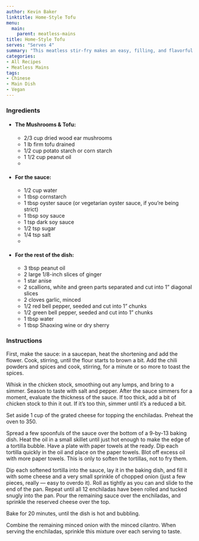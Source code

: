 ```yaml
---
author: Kevin Baker
linktitle: Home-Style Tofu
menu:
  main:
    parent: meatless-mains
title: Home-Style Tofu
serves: "Serves 4"
summary: "This meatless stir-fry makes an easy, filling, and flavorful dinner. "
categories:
- All Recipes
- Meatless Mains
tags:
- Chinese
- Main Dish
- Vegan
---
```


### Ingredients

<div class="ingredient-list">

* #### The Mushrooms & Tofu:
  * 2/3 cup dried wood ear mushrooms
  * 1 lb firm tofu drained
  * 1/2 cup potato starch or corn starch 
  * 1 1/2 cup peanut oil
  * 
* #### For the sauce:
  * 1/2 cup water
  * 1 tbsp cornstarch 
  * 1 tbsp oyster sauce (or vegetarian oyster sauce, if you’re being strict)
  * 1 tbsp soy sauce
  * 1 tsp dark soy sauce
  * 1/2 tsp sugar
  * 1/4 tsp salt
  * 
* #### For the rest of the dish:
  * 3 tbsp peanut oil
  * 2 large 1/8-inch slices of ginger
  * 1 star anise
  * 2 scallions, white and green parts separated and cut into 1” diagonal slices
  * 2 cloves garlic, minced
  * 1/2 red bell pepper, seeded and cut into 1” chunks
  * 1/2 green bell pepper, seeded and cut into 1” chunks
  * 1 tbsp water
  * 1 tbsp Shaoxing wine or dry sherry 

</div>

### Instructions

First, make the sauce: in a saucepan, heat the shortening and add the flower. Cook, stirring, until the flour starts to brown a bit. Add the chili powders and spices and cook, stirring, for a minute or so more to toast the spices. 

Whisk in the chicken stock, smoothing out any lumps, and bring to a simmer. Season to taste with salt and pepper. After the sauce simmers for a moment, evaluate the thickness of the sauce. If too thick, add a bit of chicken stock to thin it out. If it’s too thin, simmer until it’s a reduced a bit.

Set aside 1 cup of the grated cheese for topping the enchiladas. Preheat the oven to 350.

Spread a few spoonfuls of the sauce over the bottom of a 9-by-13 baking dish.  Heat the oil in a small skillet until just hot enough to make the edge of a tortilla bubble. Have a plate with paper towels at the ready. Dip each tortilla quickly in the oil and place on the paper towels. Blot off excess oil with more paper towels. This is only to soften the tortillas, not to fry them.

Dip each softened tortilla into the sauce, lay it in the baking dish, and fill it with some cheese and a very small sprinkle of chopped onion (just a few pieces, really — easy to overdo it). Roll as tightly as you can and slide to the end of the pan. Repeat until all 12 enchiladas have been rolled and tucked snugly into the pan. Pour the remaining sauce over the enchiladas, and sprinkle the reserved cheese over the top.

Bake for 20 minutes, until the dish is hot and bubbling.

Combine the remaining minced onion with the minced cilantro.  When serving the enchiladas, sprinkle this mixture over each serving to taste.
